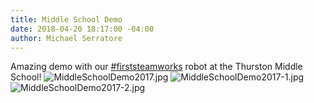 ```yaml
---
title: Middle School Demo
date: 2018-04-20 18:17:00 -04:00
author: Michael Serratore
---
```


Amazing demo with our <a href="https://twitter.com/hashtag/firststeamworks?src=hash">#firststeamworks</a> robot at the Thurston Middle School!
![MiddleSchoolDemo2017.jpg](/uploads/MiddleSchoolDemo2017.jpg)
![MiddleSchoolDemo2017-1.jpg](/uploads/MiddleSchoolDemo2017-1.jpg)
![MiddleSchoolDemo2017-2.jpg](/uploads/MiddleSchoolDemo2017-2.jpg)
